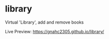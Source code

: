 # library

Virtual 'Library', add and remove books 

Live Preview: https://gnahc2305.github.io/library/
